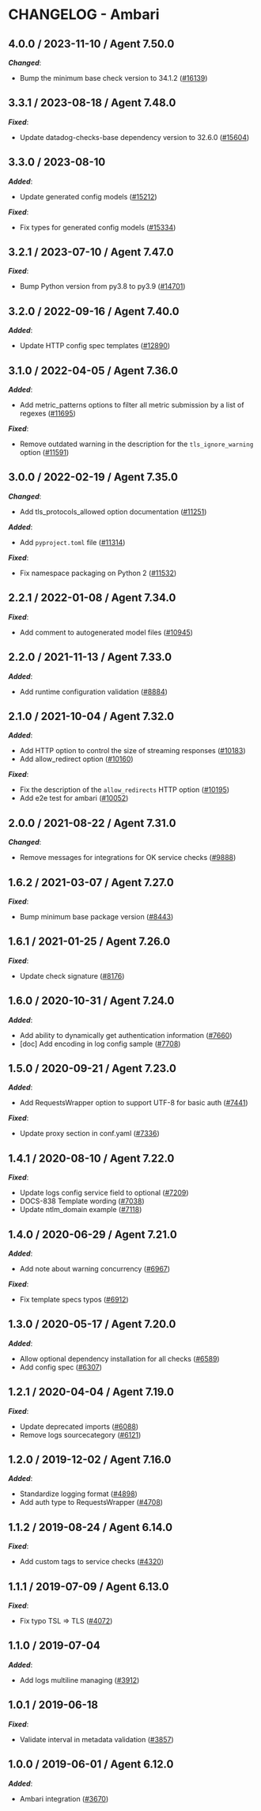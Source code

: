 # CHANGELOG - Ambari

<!-- towncrier release notes start -->

## 4.0.0 / 2023-11-10 / Agent 7.50.0

***Changed***:

* Bump the minimum base check version to 34.1.2 ([#16139](https://github.com/DataDog/integrations-core/pull/16139))

## 3.3.1 / 2023-08-18 / Agent 7.48.0

***Fixed***:

* Update datadog-checks-base dependency version to 32.6.0 ([#15604](https://github.com/DataDog/integrations-core/pull/15604))

## 3.3.0 / 2023-08-10

***Added***:

* Update generated config models ([#15212](https://github.com/DataDog/integrations-core/pull/15212))

***Fixed***:

* Fix types for generated config models ([#15334](https://github.com/DataDog/integrations-core/pull/15334))

## 3.2.1 / 2023-07-10 / Agent 7.47.0

***Fixed***:

* Bump Python version from py3.8 to py3.9 ([#14701](https://github.com/DataDog/integrations-core/pull/14701))

## 3.2.0 / 2022-09-16 / Agent 7.40.0

***Added***:

* Update HTTP config spec templates ([#12890](https://github.com/DataDog/integrations-core/pull/12890))

## 3.1.0 / 2022-04-05 / Agent 7.36.0

***Added***:

* Add metric_patterns options to filter all metric submission by a list of regexes ([#11695](https://github.com/DataDog/integrations-core/pull/11695))

***Fixed***:

* Remove outdated warning in the description for the `tls_ignore_warning` option ([#11591](https://github.com/DataDog/integrations-core/pull/11591))

## 3.0.0 / 2022-02-19 / Agent 7.35.0

***Changed***:

* Add tls_protocols_allowed option documentation ([#11251](https://github.com/DataDog/integrations-core/pull/11251))

***Added***:

* Add `pyproject.toml` file ([#11314](https://github.com/DataDog/integrations-core/pull/11314))

***Fixed***:

* Fix namespace packaging on Python 2 ([#11532](https://github.com/DataDog/integrations-core/pull/11532))

## 2.2.1 / 2022-01-08 / Agent 7.34.0

***Fixed***:

* Add comment to autogenerated model files ([#10945](https://github.com/DataDog/integrations-core/pull/10945))

## 2.2.0 / 2021-11-13 / Agent 7.33.0

***Added***:

* Add runtime configuration validation ([#8884](https://github.com/DataDog/integrations-core/pull/8884))

## 2.1.0 / 2021-10-04 / Agent 7.32.0

***Added***:

* Add HTTP option to control the size of streaming responses ([#10183](https://github.com/DataDog/integrations-core/pull/10183))
* Add allow_redirect option ([#10160](https://github.com/DataDog/integrations-core/pull/10160))

***Fixed***:

* Fix the description of the `allow_redirects` HTTP option ([#10195](https://github.com/DataDog/integrations-core/pull/10195))
* Add e2e test for ambari ([#10052](https://github.com/DataDog/integrations-core/pull/10052))

## 2.0.0 / 2021-08-22 / Agent 7.31.0

***Changed***:

* Remove messages for integrations for OK service checks ([#9888](https://github.com/DataDog/integrations-core/pull/9888))

## 1.6.2 / 2021-03-07 / Agent 7.27.0

***Fixed***:

* Bump minimum base package version ([#8443](https://github.com/DataDog/integrations-core/pull/8443))

## 1.6.1 / 2021-01-25 / Agent 7.26.0

***Fixed***:

* Update check signature ([#8176](https://github.com/DataDog/integrations-core/pull/8176))

## 1.6.0 / 2020-10-31 / Agent 7.24.0

***Added***:

* Add ability to dynamically get authentication information ([#7660](https://github.com/DataDog/integrations-core/pull/7660))
* [doc] Add encoding in log config sample ([#7708](https://github.com/DataDog/integrations-core/pull/7708))

## 1.5.0 / 2020-09-21 / Agent 7.23.0

***Added***:

* Add RequestsWrapper option to support UTF-8 for basic auth ([#7441](https://github.com/DataDog/integrations-core/pull/7441))

***Fixed***:

* Update proxy section in conf.yaml ([#7336](https://github.com/DataDog/integrations-core/pull/7336))

## 1.4.1 / 2020-08-10 / Agent 7.22.0

***Fixed***:

* Update logs config service field to optional ([#7209](https://github.com/DataDog/integrations-core/pull/7209))
* DOCS-838 Template wording ([#7038](https://github.com/DataDog/integrations-core/pull/7038))
* Update ntlm_domain example ([#7118](https://github.com/DataDog/integrations-core/pull/7118))

## 1.4.0 / 2020-06-29 / Agent 7.21.0

***Added***:

* Add note about warning concurrency ([#6967](https://github.com/DataDog/integrations-core/pull/6967))

***Fixed***:

* Fix template specs typos ([#6912](https://github.com/DataDog/integrations-core/pull/6912))

## 1.3.0 / 2020-05-17 / Agent 7.20.0

***Added***:

* Allow optional dependency installation for all checks ([#6589](https://github.com/DataDog/integrations-core/pull/6589))
* Add config spec ([#6307](https://github.com/DataDog/integrations-core/pull/6307))

## 1.2.1 / 2020-04-04 / Agent 7.19.0

***Fixed***:

* Update deprecated imports ([#6088](https://github.com/DataDog/integrations-core/pull/6088))
* Remove logs sourcecategory ([#6121](https://github.com/DataDog/integrations-core/pull/6121))

## 1.2.0 / 2019-12-02 / Agent 7.16.0

***Added***:

* Standardize logging format ([#4898](https://github.com/DataDog/integrations-core/pull/4898))
* Add auth type to RequestsWrapper ([#4708](https://github.com/DataDog/integrations-core/pull/4708))

## 1.1.2 / 2019-08-24 / Agent 6.14.0

***Fixed***:

* Add custom tags to service checks ([#4320](https://github.com/DataDog/integrations-core/pull/4320))

## 1.1.1 / 2019-07-09 / Agent 6.13.0

***Fixed***:

* Fix typo TSL => TLS ([#4072](https://github.com/DataDog/integrations-core/pull/4072))

## 1.1.0 / 2019-07-04

***Added***:

* Add logs multiline managing ([#3912](https://github.com/DataDog/integrations-core/pull/3912))

## 1.0.1 / 2019-06-18

***Fixed***:

* Validate interval in metadata validation ([#3857](https://github.com/DataDog/integrations-core/pull/3857))

## 1.0.0 / 2019-06-01 / Agent 6.12.0

***Added***:

* Ambari integration ([#3670](https://github.com/DataDog/integrations-core/pull/3670))
